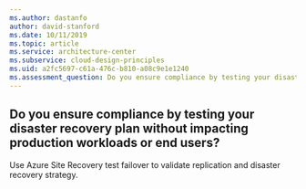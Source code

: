 ```yaml
---
ms.author: dastanfo
author: david-stanford
ms.date: 10/11/2019
ms.topic: article
ms.service: architecture-center
ms.subservice: cloud-design-principles
ms.uid: a2fc5697-c61a-476c-b810-a08c9e1e1240
ms.assessment_question: Do you ensure compliance by testing your disaster recovery plan without impacting production workloads or end users?
---
```

## Do you ensure compliance by testing your disaster recovery plan without impacting production workloads or end users?

Use Azure Site Recovery test failover to validate replication and disaster recovery strategy.
